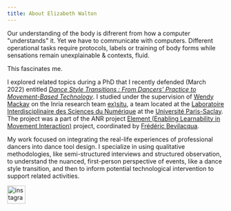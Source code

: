 ```yaml
---
title: About Elizabeth Walton
---
```


Our understanding of the body is difrerent from how a computer "understands" it. Yet we have to communicate with computers. 
Different operational tasks require protocols, labels or training of body forms while sensations remain unexplainable & contexts, fluid.

This fascinates me.

I explored related topics during a PhD that I recently defended (March 2022) entitled [*Dance Style Transitions : From Dancers’ Practice to Movement-Based Technology*](https://www.theses.fr/2022UPASG027). I studied under the supervision of [Wendy Mackay](https://ex-situ.lri.fr/people/mackay/) on the Inria research team [ex)situ](https://ex-situ.lri.fr/), a team located at the [Laboratoire Interdisciplinaire des Sciences du Numérique](https://www.lisn.upsaclay.fr/) at the [Université Paris-Saclay](https://www.universite-paris-saclay.fr/en). The project was a part of the ANR project [Element (Enabling Learnability in Movement Interaction)](https://element-project.ircam.fr/) project, coordinated by [Frédéric Bevilacqua](https://frederic-bevilacqua.net/).

My work focused on integrating the real-life experiences of professional dancers into dance tool design. I specialize in using qualitative methodologies, like semi-structured interviews and structured observation, to understand the nuanced, first-person perspective of events, like a dance style transition, and then to inform potential technological intervention to support related activities. 

<a href="[default.asp](https://www.instagram.com/_elizabeth_walton_/)">
  <img src="instagram-logo.jpg" alt="instagram" style="width:42px;height:42px;">
</a> 


